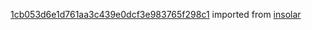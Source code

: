 [1cb053d6e1d761aa3c439e0dcf3e983765f298c1](https://github.com/insolar/insolar/commit/1cb053d6e1d761aa3c439e0dcf3e983765f298c1) imported from [insolar](https://github.com/insolar/insolar)

